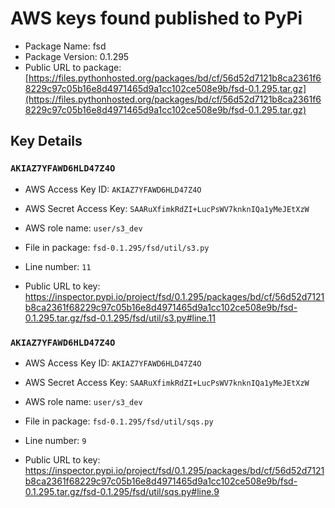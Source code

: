 # AWS keys found published to PyPi

* Package Name: fsd
* Package Version: 0.1.295
* Public URL to package: [https://files.pythonhosted.org/packages/bd/cf/56d52d7121b8ca2361f68229c97c05b16e8d4971465d9a1cc102ce508e9b/fsd-0.1.295.tar.gz](https://files.pythonhosted.org/packages/bd/cf/56d52d7121b8ca2361f68229c97c05b16e8d4971465d9a1cc102ce508e9b/fsd-0.1.295.tar.gz)

## Key Details

### `AKIAZ7YFAWD6HLD47Z4O`

* AWS Access Key ID: `AKIAZ7YFAWD6HLD47Z4O`
* AWS Secret Access Key: `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` 
* AWS role name: `user/s3_dev`
* File in package: `fsd-0.1.295/fsd/util/s3.py`
* Line number: `11`

* Public URL to key: https://inspector.pypi.io/project/fsd/0.1.295/packages/bd/cf/56d52d7121b8ca2361f68229c97c05b16e8d4971465d9a1cc102ce508e9b/fsd-0.1.295.tar.gz/fsd-0.1.295/fsd/util/s3.py#line.11



### `AKIAZ7YFAWD6HLD47Z4O`

* AWS Access Key ID: `AKIAZ7YFAWD6HLD47Z4O`
* AWS Secret Access Key: `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` 
* AWS role name: `user/s3_dev`
* File in package: `fsd-0.1.295/fsd/util/sqs.py`
* Line number: `9`

* Public URL to key: https://inspector.pypi.io/project/fsd/0.1.295/packages/bd/cf/56d52d7121b8ca2361f68229c97c05b16e8d4971465d9a1cc102ce508e9b/fsd-0.1.295.tar.gz/fsd-0.1.295/fsd/util/sqs.py#line.9


